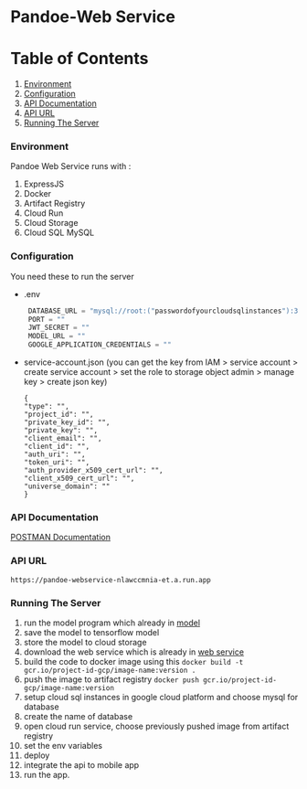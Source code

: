 # Pandoe-Web Service

# Table of Contents
1. [Environment](#environment)
2. [Configuration](#configuration)
3. [API Documentation](#api-documentation)
4. [API URL](#api-url)
5. [Running The Server](#running-the-server)

### Environment
Pandoe Web Service runs with :
1. ExpressJS
2. Docker
3. Artifact Registry
4. Cloud Run
5. Cloud Storage
6. Cloud SQL MySQL


### Configuration
You need these to run the server 
- .env
  ```javascript
   DATABASE_URL = "mysql://root:("passwordofyourcloudsqlinstances"):3306/("yourdatabasename")?socket=/cloudsql/("instancesconnectionname")"
   PORT = ""
   JWT_SECRET = ""
   MODEL_URL = ""
   GOOGLE_APPLICATION_CREDENTIALS = ""
   ```
- service-account.json
  (you can get the key from IAM > service account > create service account > set the role to storage object admin > manage key > create json key) 
  ```
  {
  "type": "",
  "project_id": "",
  "private_key_id": "",
  "private_key": "",
  "client_email": "",
  "client_id": "",
  "auth_uri": "",
  "token_uri": "",
  "auth_provider_x509_cert_url": "",
  "client_x509_cert_url": "",
  "universe_domain": ""
  }
  ```

  
### API Documentation
[POSTMAN Documentation](https://crimson-trinity-212190.postman.co/workspace/New-Team-Workspace~0c428529-5ae2-4334-ba7e-aa901dc44b1f/collection/20640011-cf770790-45de-42bf-8d3b-97da2cce3ced?action=share&creator=34742807)

### API URL
```https://pandoe-webservice-nlawccmnia-et.a.run.app```

### Running The Server
1. run the model program which already in [model](https://github.com/C241-PS488/pandoe-ml)
2. save the model to tensorflow model
3. store the model to cloud storage
4. download the web service which is already in [web service](https://github.com/C241-PS488/pandoe-web-service)
5. build the code to docker image using this ```docker build -t gcr.io/project-id-gcp/image-name:version .```
6. push the image to artifact registry ```docker push gcr.io/project-id-gcp/image-name:version```
7. setup cloud sql instances in google cloud platform and choose mysql for database
8. create the name of database
9. open cloud run service, choose previously pushed image from artifact registry
10. set the env variables
11. deploy
12. integrate the api to mobile app
13. run the app.
